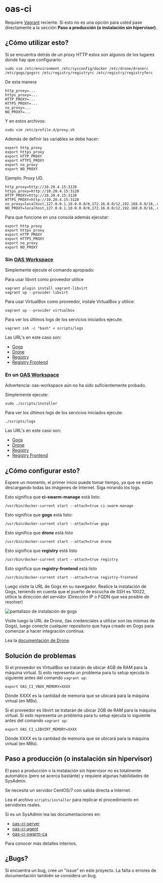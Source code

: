 # oas-ci

Requiere [Vagrant](http://www.vagrantup.com/) reciente. Si esto no es una opción para usted pase directamente a la sección **Paso a producción (o instalación sin hipervisor)**.

## ¿Cómo utilizar esto?

Si se encuentra detrás de un proxy HTTP estos son algunos de los lugares donde hay que configurarlo:

```
sudo vim /etc/environment /etc/sysconfig/docker /etc/drone/dronerc /etc/gogs/gogsrc /etc/registry/registryrc /etc/registry/registryferc
```

De esta manera

```
http_proxy=...
https_proxy=...
HTTP_PROXY=...
HTTPS_PROXY=...
no_proxy=...
NO_PROXY=...
```

Y en estos archivos:

```
sudo vim /etc/profile.d/proxy.sh
```

Además de definir las variables se debe hacer:

```
export http_proxy
export https_proxy
export HTTP_PROXY
export HTTPS_PROXY
export no_proxy
export NO_PROXY
```

Ejemplo: Proxy UD.

```
http_proxy=http://10.20.4.15:3128
https_proxy=http://10.20.4.15:3128
HTTP_PROXY=http://10.20.4.15:3128
HTTPS_PROXY=http://10.20.4.15:3128
no_proxy=localhost,127.0.0.1,10.0.0.0/8,172.16.0.0/12,192.168.0.0/16,.udistrital.edu.co,.udistritaloas.edu.co
NO_PROXY=localhost,127.0.0.1,10.0.0.0/8,172.16.0.0/12,192.168.0.0/16,.udistrital.edu.co,.udistritaloas.edu.co
```

Para que funcione en una consola además ejecutar:

```
export http_proxy
export https_proxy
export HTTP_PROXY
export HTTPS_PROXY
export no_proxy
export NO_PROXY
```

### Sin [OAS Workspace](https://github.com/andresvia/oas-workspace)

Simplemente ejecute el comando apropiado:

Para usar libvirt como proveedor utilice

```
vagrant plugin install vagrant-libvirt
vagrant up --provider libvirt
```

Para usar VirtualBox como proveedor, instale VirtualBox y utilice:

```
vagrant up --provider virtualbox
```

Para ver los últimos logs de los servicios iniciados ejecute:

```
vagrant ssh -c "bash" < scripts/logs
```

Las URL's en este caso son:

- [Gogs](http://192.168.12.212:3000/)
- [Drone](http://192.168.12.212:8000/)
- [Registry](http://192.168.12.212:5000/)
- [Registry Frontend](http://192.168.12.212:8080/)

### En un [OAS Workspace](https://github.com/andresvia/oas-workspace)

Advertencia: oas-workspace aún no ha sido suficientemente probado.

Simplemente ejecute:

```
sudo ./scripts/installer
```

Para ver los últimos logs de los servicios iniciados ejecute:

```
./scripts/logs
```

Las URL's en este caso son:

- [Gogs](http://192.168.12.37:3000/)
- [Drone](http://192.168.12.37:8000/)
- [Registry](http://192.168.12.37:5000/)
- [Registry Frontend](http://192.168.12.37:8080/)

## ¿Cómo configurar esto?

Espere un momento, el primer inicio puede tomar tiempo, ya que se están descargando todas las imágenes de Internet. Siga mirando los logs.

Esto significa que **ci-swarm-manage** está listo:

```
/usr/bin/docker-current start --attach=true ci-swarm-manage
```

Esto significa que **gogs** está listo:

```
/usr/bin/docker-current start --attach=true gogs
```

Esto significa que **drone** está listo

```
/usr/bin/docker-current start --attach=true drone
```

Esto significa que **registry** está listo

```
/usr/bin/docker-current start --attach=true registry
```

Esto significa que **registry-frontend** está listo

```
/usr/bin/docker-current start --attach=true registry-frontend
```

Luego visite la URL de Gogs en su navegador. Realice la instalación de Gogs, teniendo en cuenta que el puerto de escucha de SSH es 10022, utilice la dirección del servidor (Dirección IP o FQDN que sea posible de resolver)

![pantallazo de instalación de gogs](http://i.imgur.com/EUNC4Bz.png)

Visite luego la URL de Drone, (las credenciales a utilizar son las mismas de Gogs), luego conecte cualquier repositorio que haya creado en Gogs para comenzar a hacer integración contínua.

Lea la [documentación de Drone](http://readme.drone.io/).

## Solución de problemas

Si el proveedor es VirtualBox se tratarán de ubicar 4GB de RAM para la máquina virtual. Si esto representa un problema para tu setup ejecuta lo siguiente antes del comando `vagrant up`:

```
export OAS_CI_VBOX_MEMORY=XXXX
```

Dónde XXXX es la cantidad de memoria que se ubicará para la máquina virtual (en MBs).

Si el proveedor es libvirt se tratarán de ubicar 2GB de RAM para la máquina virtual. Si esto representa un problema para tu setup ejecuta lo siguiente antes del comando `vagrant up`:

```
export OAS_CI_LIBVIRT_MEMORY=XXXX
```

Dónde XXXX es la cantidad de memoria que se ubicará para la máquina virtual (en MBs).

## Paso a producción (o instalación sin hipervisor)

El paso a producción o la instalación sin hipervisor no es totalmente automático (pero se acerca bastánte) y requiere algunas habilidades de SysAdmin.

Se necesita un servidor CentOS/7 con salida directa a Internet.

Lea el archivo `scripts/installer` para replicar el procedimiento en servidores reales.

Si es un SysAdmin lea las documentaciones en:

  - [oas-ci-server](https://github.com/andresvia/oas-ci-server)
  - [oas-ci-agent](https://github.com/andresvia/oas-ci-agent)
  - [oas-ci-swarm-ca](https://github.com/andresvia/oas-ci-swarm-ca)

Para conocer más detalles internos.

## ¿Bugs?

Si encuentra un bug, cree un "issue" en este proyecto. La falta o errores de documentación también se considera un bug.
